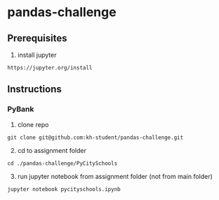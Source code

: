 # pandas-challenge

## Prerequisites
1. install jupyter
```
https://jupyter.org/install
```

## Instructions

### PyBank

1. clone repo
```
git clone git@github.com:kh-student/pandas-challenge.git
```

2. cd to assignment folder
```
cd ./pandas-challenge/PyCitySchools
```

3. run jupyter notebook from assignment folder (not from main folder)
```
jupyter notebook pycityschools.ipynb
```
